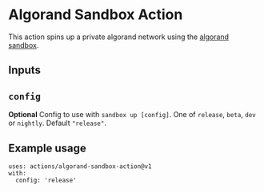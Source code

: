 # Algorand Sandbox Action

This action spins up a private algorand network using the [algorand sandbox](https://github.com/algorand/sandbox).

## Inputs

## `config`

**Optional** Config to use with `sandbox up [config]`. One of `release`, `beta`, `dev` or `nightly`. Default `"release"`.


## Example usage

```
uses: actions/algorand-sandbox-action@v1
with:
  config: 'release'
```